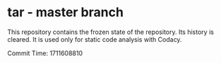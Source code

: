 # tar - master branch

This repository contains the frozen state of the repository.
Its history is cleared. It is used only for static code
analysis with Codacy.

Commit Time: 1711608810
